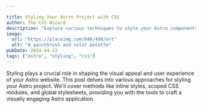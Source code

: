 ```yaml
---

title: Styling Your Astro Project with CSS
author: The CSS Wizard
description: "Explore various techniques to style your Astro components and create stunning interfaces."
image:
  url: "https://placeimg.com/640/480/art"
  alt: "A paintbrush and color palette"
pubDate: 2024-04-13
tags: ["astro", "styling", "css"]
---
```


Styling plays a crucial role in shaping the visual appeal and user experience of your Astro website. This post delves into various approaches for styling your Astro project. We'll cover methods like inline styles, scoped CSS modules, and global stylesheets, providing you with the tools to craft a visually engaging Astro application.
